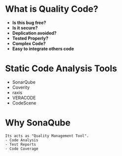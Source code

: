 # What is Quality Code?

- **Is this bug free?**
- **Is it secure?**
- **Deplication avoided?**
- **Tested Properly?**
- **Complex Code?**
- **Easy to integrate others code**

# Static Code Analysis Tools
- SonarQube
- Coverity
- raxis
- VERACODE
- CodeScene

# Why SonaQube
```
Its acts as "Quality Management Tool".
- Code Analysis
- Test Reports
- Code Coverage
```
